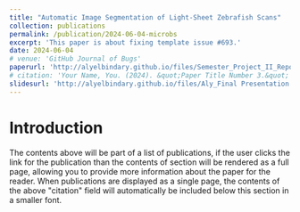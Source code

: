 ```yaml
---
title: "Automatic Image Segmentation of Light-Sheet Zebrafish Scans"
collection: publications
permalink: /publication/2024-06-04-microbs
excerpt: 'This paper is about fixing template issue #693.'
date: 2024-06-04
# venue: 'GitHub Journal of Bugs'
paperurl: 'http://alyelbindary.github.io/files/Semester_Project_II_Report.pdf'
# citation: 'Your Name, You. (2024). &quot;Paper Title Number 3.&quot; <i>GitHub Journal of Bugs</i>. 1(3).'
slidesurl: 'http://alyelbindary.github.io/files/Aly_Final Presentation.pptx'
---
```


Introduction
======

The contents above will be part of a list of publications, if the user clicks the link for the publication than the contents of section will be rendered as a full page, allowing you to provide more information about the paper for the reader. When publications are displayed as a single page, the contents of the above "citation" field will automatically be included below this section in a smaller font.
